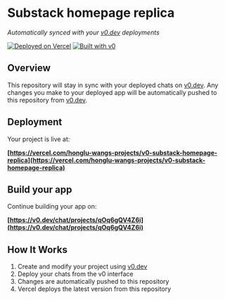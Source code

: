 # Substack homepage replica

*Automatically synced with your [v0.dev](https://v0.dev) deployments*

[![Deployed on Vercel](https://img.shields.io/badge/Deployed%20on-Vercel-black?style=for-the-badge&logo=vercel)](https://vercel.com/honglu-wangs-projects/v0-substack-homepage-replica)
[![Built with v0](https://img.shields.io/badge/Built%20with-v0.dev-black?style=for-the-badge)](https://v0.dev/chat/projects/qOq6gQV4Z6i)

## Overview

This repository will stay in sync with your deployed chats on [v0.dev](https://v0.dev).
Any changes you make to your deployed app will be automatically pushed to this repository from [v0.dev](https://v0.dev).

## Deployment

Your project is live at:

**[https://vercel.com/honglu-wangs-projects/v0-substack-homepage-replica](https://vercel.com/honglu-wangs-projects/v0-substack-homepage-replica)**

## Build your app

Continue building your app on:

**[https://v0.dev/chat/projects/qOq6gQV4Z6i](https://v0.dev/chat/projects/qOq6gQV4Z6i)**

## How It Works

1. Create and modify your project using [v0.dev](https://v0.dev)
2. Deploy your chats from the v0 interface
3. Changes are automatically pushed to this repository
4. Vercel deploys the latest version from this repository
